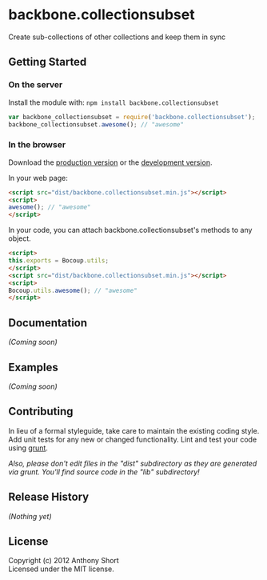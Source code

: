# backbone.collectionsubset

Create sub-collections of other collections and keep them in sync

## Getting Started
### On the server
Install the module with: `npm install backbone.collectionsubset`

```javascript
var backbone_collectionsubset = require('backbone.collectionsubset');
backbone_collectionsubset.awesome(); // "awesome"
```

### In the browser
Download the [production version][min] or the [development version][max].

[min]: https://raw.github.com/anthonyshort/backbone.collectionsubset/master/dist/backbone.collectionsubset.min.js
[max]: https://raw.github.com/anthonyshort/backbone.collectionsubset/master/dist/backbone.collectionsubset.js

In your web page:

```html
<script src="dist/backbone.collectionsubset.min.js"></script>
<script>
awesome(); // "awesome"
</script>
```

In your code, you can attach backbone.collectionsubset's methods to any object.

```html
<script>
this.exports = Bocoup.utils;
</script>
<script src="dist/backbone.collectionsubset.min.js"></script>
<script>
Bocoup.utils.awesome(); // "awesome"
</script>
```

## Documentation
_(Coming soon)_

## Examples
_(Coming soon)_

## Contributing
In lieu of a formal styleguide, take care to maintain the existing coding style. Add unit tests for any new or changed functionality. Lint and test your code using [grunt](https://github.com/cowboy/grunt).

_Also, please don't edit files in the "dist" subdirectory as they are generated via grunt. You'll find source code in the "lib" subdirectory!_

## Release History
_(Nothing yet)_

## License
Copyright (c) 2012 Anthony Short  
Licensed under the MIT license.
